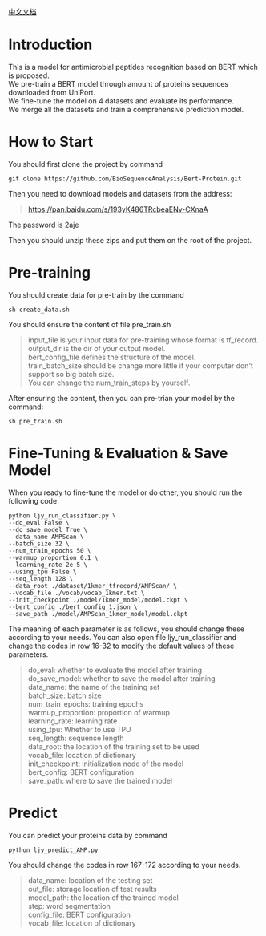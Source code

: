 [中文文档](https://github.com/JianyuanLin/Bert-Protein/blob/master/README_ZH.md)

# Introduction

This is a model for antimicrobial peptides recognition based on BERT which is proposed.\
We pre-train a BERT model through amount of proteins sequences downloaded from UniPort.\
We fine-tune the model on 4 datasets and evaluate its performance.\
We merge all the datasets and train a comprehensive prediction model.

# How to Start

You should first clone the project by command

```
git clone https://github.com/BioSequenceAnalysis/Bert-Protein.git
```

Then you need to download models and datasets from the address:

>https://pan.baidu.com/s/193yK486TRcbeaENv-CXnaA

The password is 2aje

Then you should unzip these zips and put them on the root of the project.
 # Pre-training

 You should create data for pre-train by the command

```sh create_data.sh```

You should ensure the content of file pre_train.sh
>input_file is your input data for pre-training whose format is tf_record.\
>output_dir is the dir of your output model.\
>bert_config_file defines the structure of the model.\
>train_batch_size should be change more little if your computer don't support so big batch size.\
>You can change the num_train_steps by yourself.

After ensuring the content, then you can pre-trian your model by the command:

```sh pre_train.sh```

 # Fine-Tuning & Evaluation & Save Model
 When you ready to fine-tune the model or do other, you should run the following code

 ```
 python ljy_run_classifier.py \
 --do_eval False \
 --do_save_model True \
 --data_name AMPScan \
 --batch_size 32 \
 --num_train_epochs 50 \
 --warmup_proportion 0.1 \
 --learning_rate 2e-5 \
 --using_tpu False \
 --seq_length 128 \
 --data_root ./dataset/1kmer_tfrecord/AMPScan/ \
 --vocab_file ./vocab/vocab_1kmer.txt \
 --init_checkpoint ./model/1kmer_model/model.ckpt \
 --bert_config ./bert_config_1.json \
 --save_path ./model/AMPScan_1kmer_model/model.ckpt
 ```

The meaning of each parameter is as follows, you should change these according to your needs. You can also open file ljy_run_classifier and change the codes in row 16-32 to modify the default values of these parameters.

> do_eval: whether to evaluate the model after training\
> do_save_model: whether to save the model after training\
> data_name: the name of the training set\
> batch_size: batch size\
> num_train_epochs: training epochs\
> warmup_proportion: proportion of warmup\
> learning_rate: learning rate\
> using_tpu: Whether to use TPU\
> seq_length: sequence length\
> data_root: the location of the training set to be used\
> vocab_file: location of dictionary\
> init_checkpoint: initialization node of the model\
> bert_config: BERT configuration\
> save_path: where to save the trained model


 # Predict

You can predict your proteins data by command

```python ljy_predict_AMP.py```

 You should change the codes in row 167-172 according to your needs.

> data_name: location of the testing set\
> out_file: storage location of test results\
> model_path: the location of the trained model\
> step: word segmentation\
> config_file: BERT configuration\
> vocab_file: location of dictionary
